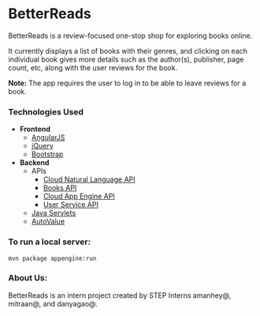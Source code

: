 # BetterReads


BetterReads is a review-focused one-stop shop for exploring books online.  
  
It currently displays a list of books with their genres, and clicking on each individual book gives more details such as the author(s), publisher, page count, etc, along with the user reviews for the book. 

**Note:** The app requires the user to log in to be able to leave reviews for a book. 


### Technologies Used

* **Frontend**
  * [AngularJS](https://angularjs.org/)
  * [jQuery](https://jquery.com/)
  * [Bootstrap](https://getbootstrap.com/)
* **Backend**
  * APIs
      - [Cloud Natural Language API](https://cloud.google.com/natural-language)
      - [Books API](https://developers.google.com/books)
      - [Cloud App Engine API](https://cloud.google.com/appengine/docs/admin-api)
      - [User Service API](https://cloud.google.com/appengine/docs/standard/java/javadoc/com/google/appengine/api/users/UserService)
  * [Java Servlets](https://docs.oracle.com/javaee/7/api/javax/servlet/http/HttpServlet.html)
  * [AutoValue](https://github.com/google/auto/blob/master/value/userguide/index.md)

### To run a local server:

```
mvn package appengine:run
```

### About Us:
BetterReads is an intern project created by STEP Interns amanhey@, mitraan@, and danyagao@.